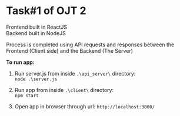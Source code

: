 # Task#1 of OJT 2

Frontend built in ReactJS  
Backend built in NodeJS

Process is completed using API requests and responses between the Frontend (Client side) and the Backend (The Server)

**To run app:**
1. Run server.js from inside `.\api_server\` directory:  
`node .\server.js`

2. Run app from inside `.\client\` directory:  
`npm start`

3. Open app in browser through url: `http://localhost:3000/`
